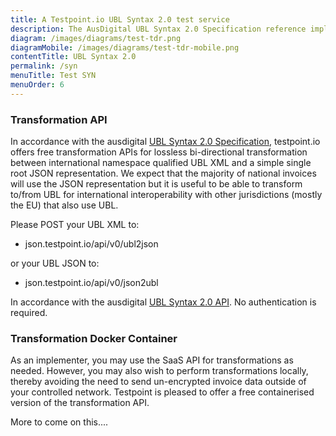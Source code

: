 ```yaml
---
title: A Testpoint.io UBL Syntax 2.0 test service
description: The AusDigital UBL Syntax 2.0 Specification reference implementation and test suite.
diagram: /images/diagrams/test-tdr.png
diagramMobile: /images/diagrams/test-tdr-mobile.png
contentTitle: UBL Syntax 2.0
permalink: /syn
menuTitle: Test SYN
menuOrder: 6
---
```

### Transformation API

In accordance with the ausdigital [UBL Syntax 2.0 Specification](http://ausdigital.org/specs/ausdigital-syn/2.0), testpoint.io offers free transformation APIs for lossless bi-directional transformation between international namespace qualified UBL XML and a simple single root JSON representation.  We expect that the majority of national invoices will use the JSON representation but it is useful to be able to transform to/from UBL for international interoperability with other jurisdictions (mostly the EU) that also use UBL.

Please POST your UBL XML to:

* json.testpoint.io/api/v0/ubl2json

or your UBL JSON to:

* json.testpoint.io/api/v0/json2ubl

In accordance with the ausdigital [UBL Syntax 2.0 API](http://ausdigital.org/specs/ausdigital-syn/2.0/api).  No authentication is required.

### Transformation Docker Container

As an implementer, you may use the SaaS API for transformations as needed. However, you may also wish to perform transformations locally, thereby avoiding the need to send un-encrypted invoice data outside of your controlled network. Testpoint is pleased to offer a free containerised version of the transformation API.

More to come on this....
